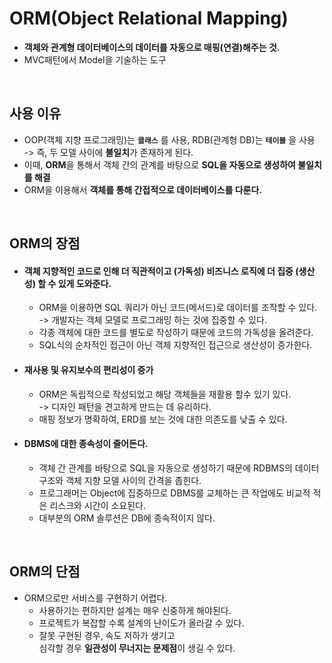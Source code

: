 # ORM(Object Relational Mapping)
- **객체와 관계형 데이터베이스의 데이터를 자동으로 매핑(연결)해주는 것.**
- MVC패턴에서 Model을 기술하는 도구

</br>

## 사용 이유
- OOP(객체 지향 프로그래밍)는 **`클래스`** 를 사용, RDB(관계형 DB)는 **`테이블`** 을 사용</br>
-> 즉, 두 모델 사이에 **불일치**가 존재하게 된다.
- 이때, **ORM**을 통해서 객체 간의 관계를 바탕으로 **SQL을 자동으로 생성하여 불일치를 해결**
- ORM을 이용해서 **객체를 통해 간접적으로 데이터베이스를 다룬다.**

</br>

## ORM의 장점
- #### 객체 지향적인 코드로 인해 더 직관적이고 **(가독성)** 비즈니스 로직에 더 집중 **(생산성)** 할 수 있게 도와준다.
    - ORM을 이용하면 SQL 쿼리가 아닌 코드(메서드)로 데이터를 조작할 수 있다.</br>
    -> 개발자는 객체 모델로 프로그래밍 하는 것에 집중할 수 있다.
    - 각종 객체에 대한 코드를 별도로 작성하기 때문에 코드의 가독성을 올려준다.
    - SQL식의 순차적인 접근이 아닌 객체 지향적인 접근으로 생산성이 증가한다.
    
- #### 재사용 및 유지보수의 편리성이 증가
    - ORM은 독립적으로 작성되었고 해당 객체들을 재활용 할수 있기 있다.</br>
    -> 디자인 패턴을 견고하게 만드는 데 유리하다.
    - 매핑 정보가 명확하여, ERD를 보는 것에 대한 의존도를 낮출 수 있다.
    
- #### DBMS에 대한 종속성이 줄어든다.
    - 객체 간 관계를 바탕으로 SQL을 자동으로 생성하기 때문에 RDBMS의 데이터 구조와 객체 지향 모델 사이의 간격을 좁힌다.
    - 프로그래머는 Object에 집중하므로 DBMS를 교체하는 큰 작업에도 비교적 적은 리스크와 시간이 소요된다.
    - 대부분의 ORM 솔루션은 DB에 종속적이지 않다.

</br>

## ORM의 단점
- ORM으로만 서비스를 구현하기 어렵다.
    - 사용하기는 편하지만 설계는 매우 신중하게 해야된다.
    - 프로젝트가 복잡할 수록 설계의 난이도가 올라갈 수 있다.
    - 잘못 구현된 경우, 속도 저하가 생기고</br> 
    심각할 경우 **일관성이 무너지는 문제점**이 생길 수 있다.
